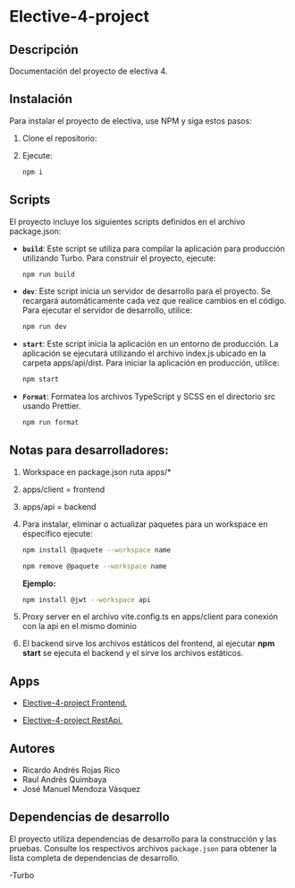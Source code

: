 # Elective-4-project

## Descripción

Documentación del proyecto de electiva 4.

## Instalación

Para instalar el proyecto de electiva, use NPM y siga estos pasos:

1. Clone el repositorio:
2. Ejecute:

   ```bash
   npm i
   ```

## Scripts

El proyecto incluye los siguientes scripts definidos en el archivo package.json:

- **`build`**: Este script se utiliza para compilar la aplicación para producción utilizando Turbo. Para construir el proyecto, ejecute:

  ```bash
  npm run build
  ```

- **`dev`**: Este script inicia un servidor de desarrollo para el proyecto. Se recargará automáticamente cada vez que realice cambios en el código. Para ejecutar el servidor de desarrollo, utilice:

  ```bash
  npm run dev
  ```

- **`start`**: Este script inicia la aplicación en un entorno de producción. La aplicación se ejecutará utilizando el archivo index.js ubicado en la carpeta apps/api/dist. Para iniciar la aplicación en producción, utilice:

  ```bash
  npm start
  ```

- **`Format`**: Formatea los archivos TypeScript y SCSS en el directorio src usando Prettier.

  ```bash
  npm run format
  ```

## Notas para desarrolladores:

1. Workspace en package.json ruta apps/\*

2. apps/client = frontend

3. apps/api = backend

4. Para instalar, eliminar o actualizar paquetes para un workspace en específico ejecute:

   ```bash
   npm install @paquete --workspace name
   ```

   ```bash
   npm remove @paquete --workspace name
   ```

   **Ejemplo:**

   ```bash
   npm install @jwt --workspace api
   ```

5. Proxy server en el archivo vite.config.ts en apps/client para conexión con la api en el mismo dominio

6. El backend sirve los archivos estáticos del frontend, al ejecutar **npm start** se ejecuta el backend y el sirve los archivos estáticos.

## Apps

- [Elective-4-project Frontend.](apps/client/README.md)

- [Elective-4-project RestApi.](apps/api/README.md)

## Autores

- Ricardo Andrés Rojas Rico
- Raul Andrés Quimbaya
- José Manuel Mendoza Vásquez

## Dependencias de desarrollo

El proyecto utiliza dependencias de desarrollo para la construcción y las pruebas. Consulte los respectivos archivos `package.json` para obtener la lista completa de dependencias de desarrollo.

-Turbo
